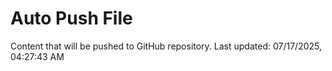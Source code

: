 # Auto Push File

Content that will be pushed to GitHub repository.
Last updated: 07/17/2025, 04:27:43 AM